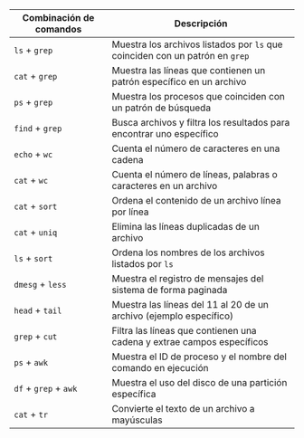 | Combinación de comandos  | Descripción |
|--------------------------|-------------|
| `ls` + `grep`            | Muestra los archivos listados por `ls` que coinciden con un patrón en `grep` |
| `cat` + `grep`           | Muestra las líneas que contienen un patrón específico en un archivo |
| `ps` + `grep`            | Muestra los procesos que coinciden con un patrón de búsqueda |
| `find` + `grep`          | Busca archivos y filtra los resultados para encontrar uno específico |
| `echo` + `wc`            | Cuenta el número de caracteres en una cadena |
| `cat` + `wc`             | Cuenta el número de líneas, palabras o caracteres en un archivo |
| `cat` + `sort`           | Ordena el contenido de un archivo línea por línea |
| `cat` + `uniq`           | Elimina las líneas duplicadas de un archivo |
| `ls` + `sort`            | Ordena los nombres de los archivos listados por `ls` |
| `dmesg` + `less`         | Muestra el registro de mensajes del sistema de forma paginada |
| `head` + `tail`          | Muestra las líneas del 11 al 20 de un archivo (ejemplo específico) |
| `grep` + `cut`           | Filtra las líneas que contienen una cadena y extrae campos específicos |
| `ps` + `awk`             | Muestra el ID de proceso y el nombre del comando en ejecución |
| `df` + `grep` + `awk`    | Muestra el uso del disco de una partición específica |
| `cat` + `tr`             | Convierte el texto de un archivo a mayúsculas |
